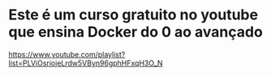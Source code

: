 # Este é um curso gratuito no youtube que ensina Docker do 0 ao avançado
https://www.youtube.com/playlist?list=PLViOsriojeLrdw5VByn96gphHFxqH3O_N
